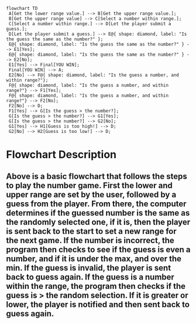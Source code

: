 ```mermaid
flowchart TD
 A[Get the lower range value.] --> B[Get the upper range value.];
 B[Get the upper range value] --> C[Select a number within range.];
 C[Select a number within range.] --> D[Let the player submit a guess.];
 D[Let the player submit a guess.] --> E@{ shape: diamond, label: "Is the guess the same as the number?" };
 E@{ shape: diamond, label: "Is the guess the same as the number?" } --> E1[Yes];
 E@{ shape: diamond, label: "Is the guess the same as the number?" } --> E2[No];
 E1[Yes] --> Final[YOU WIN];
 Final[YOU WIN] --> A;
 E2[No] --> F@{ shape: diamond, label: "Is the guess a number, and within range?"};
 F@{ shape: diamond, label: "Is the guess a number, and within range?"} --> F1[Yes];
 F@{ shape: diamond, label: "Is the guess a number, and within range?"} --> F2[No];
 F2[No] --> D;
 F1[Yes] --> G[Is the guess > the number?];
 G[Is the guess > the number?] --> G1[Yes];
 G[Is the guess > the number?] --> G2[No];
 G1[Yes] --> H1[Guess is too high!] --> D;
 G2[No] --> H2[Guess is too low!] --> D;
```
# Flowchart Description
## Above is a basic flowchart that follows the steps to play the number game. First the lower and upper range are set by the user, followed by a guess from the player. From there, the computer determines if the guessed number is the same as the randomly selected one, if it is, then the player is sent back to the start to set a new range for the next game. If the number is incorrect, the program then checks to see if the guess is even a number, and if it is under the max, and over the min. If the guess is invalid, the player is sent back to guess again. If the guess is a number within the range, the program then checks if the guess is > the random selection. If it is greater or lower, the player is notified and then sent back to guess again.
